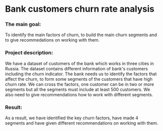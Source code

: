 # Bank customers churn rate analysis

### The main goal:
To identify the main factors of churn, to build the main churn segments and to give recommedations on working with them.

### Project description:
We have a dataset of customers of the bank which works in three cities in Russia. The dataset contains different information of bank's customers including the churn indicator. The bank needs us to identify the factors that affect the churn, to form some segments of the customers that have high churn rate. We can cross the factors, one customer can be in two or more segments but all the segments must include at least 500 customers. We also need to give recommendations how to work with different segments.

### Result:
As a result, we have identified the key churn factors, have made 4 segments and have given different recommendations on working with them.
